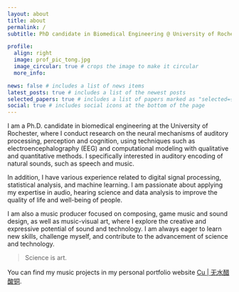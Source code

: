 ```yaml
---
layout: about
title: about
permalink: /
subtitle: PhD candidate in Biomedical Engineering @ University of Rochester <br /> Auditory neuroscience | Hearing science | Music

profile:
  align: right
  image: prof_pic_tong.jpg
  image_circular: true # crops the image to make it circular
  more_info:

news: false # includes a list of news items
latest_posts: true # includes a list of the newest posts
selected_papers: true # includes a list of papers marked as "selected={true}"
social: true # includes social icons at the bottom of the page
---
```


I am a Ph.D. candidate in biomedical engineering at the University of Rochester, where I conduct research on the neural mechanisms of auditory processing, perception and cognition, using techniques such as electroencephalography (EEG) and computational modeling with qualitative and quantitative methods. I specifically interested in auditory encoding of natural sounds, such as speech and music.

In addition, I have various experience related to digital signal processing, statistical analysis, and machine learning.
I am passionate about applying my expertise in audio, hearing science and data analysis to improve the quality of life and well-being of people.

I am also a music producer focused on composing, game music and sound design, as well as music-visual art, where I explore the creative and expressive potential of sound and technology. I am always eager to learn new skills, challenge myself, and contribute to the advancement of science and technology.

> Science is art.

You can find my music projects in my personal portfolio website [Cu | 无水醋酸铜](https://teenagingcu.com/).
